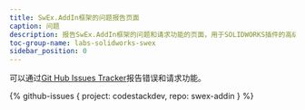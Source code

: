 ```yaml
---
title: SwEx.AddIn框架的问题报告页面
caption: 问题
description: 报告SwEx.AddIn框架的问题和请求功能的页面，用于SOLIDWORKS插件的高级开发
toc-group-name: labs-solidworks-swex
sidebar_position: 0
---
```

可以通过[Git Hub Issues Tracker](https://github.com/codestackdev/swex-addin/issues)报告错误和请求功能。

{% github-issues { project: codestackdev, repo: swex-addin } %}